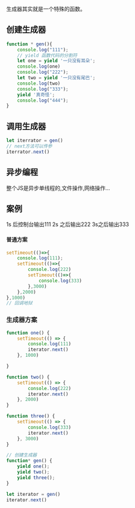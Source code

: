  生成器其实就是一个特殊的函数。

## 创建生成器

```JavaScript
function * gen(){
    console.log("111");
    // yield 函数代码的分割符
    let one = yield '一只没有耳朵';
    console.log(one)
    console.log("222");
    let two = yield '一只没有尾巴';
    console.log(two)
    console.log("333");
    yield '真奇怪';
    console.log("444");
}
```

## 调用生成器

```JavaScript
let iterrator = gen()
// next方法可以传参
iterrator.next()
```

## 异步编程

整个JS是异步单线程的,文件操作,网络操作...



## 案例

1s 后控制台输出111 2s 之后输出222 3s之后输出333

#### 普通方案

```JavaScript
setTimeout(()=>{
    console.log(111);
    setTimeout(()=>{
        console.log(222)
        setTimeout(()=>{
            console.log(333)
        },3000)
    },2000)
},1000)
// 回调地狱
```

### 生成器方案

```JavaScript
function one() {
    setTimeout(() => {
        console.log(111)
        iterator.next()
    }, 1000)

}

function two() {
    setTimeout(() => {
        console.log(222)
        iterator.next()
    }, 2000)
}

function three() {
    setTimeout(() => {
        console.log(333)
        iterator.next()
    }, 3000)
}

// 创建生成器
function* gen() {
    yield one();
    yield two();
    yield three();
}

let iterator = gen()
iterator.next()
```

